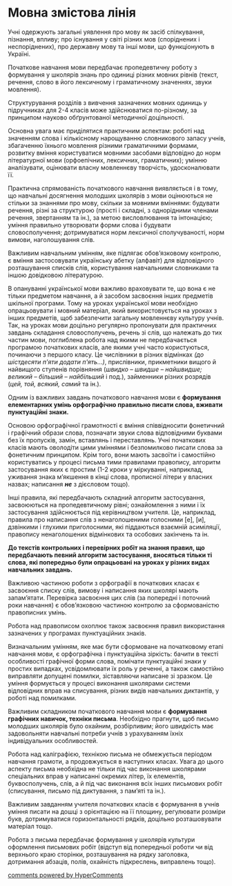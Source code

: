 <div id="hypercomments_widget" class="js-hypercomments-widget invisible"></div>

Мовна змістова лінія
=============================================
<p>Учні одержують загальні уявлення про мову як засіб спілкування, пізнання, впливу; про існування у світі різних мов (споріднених і неспоріднених), про державну мову та інші мови, що функціонують в Україні.</p>
<p>Початкове навчання мови передбачає пропедевтичну роботу з формування у школярів знань про одиниці різних мовних рівнів (текст, речення, слово в його лексичному і граматичному значеннях, звуки мовлення).</p>
<p>Структурування  розділів з вивчення зазначених мовних одиниць у підручниках для 2-4 класів може здійснюватися по-різному, за принципом науково обґрунтованої методичної доцільності. </p>
<p>Основна увага має приділятися практичним аспектам: роботі над значенням слова і кількісному нарощуванню словникового запасу учнів, збагаченню їхнього мовлення різними граматичними формами, розвитку вміння користуватися мовними засобами відповідно до норм літературної мови (орфоепічних, лексичних, граматичних); умінню аналізувати, оцінювати власну мовленнєву творчість, удосконалювати її.</p>
<p>Практична спрямованість початкового навчання виявляється і в тому, що навчальні досягнення молодших школярів з мови оцінюються не стільки за знаннями про мову, скільки за мовними вміннями: будувати речення, різні за структурою (прості і складні, з однорідними членами речення, звертанням та ін.), за метою висловлювання та інтонацією; уміння правильно утворювати форми слова і будувати словосполучення; дотримуватися норм лексичної сполучуваності, норм вимови, наголошування слів.</p>
<p>Важливим навчальним умінням, яке підлягає обов’язковому контролю, є вміння застосовувати українську абетку (алфавіт) для відповідного розташування списків слів, користування навчальними словниками та іншою довідковою літературою.</p>
<p>В опануванні української мови важливо враховувати те, що вона є не тільки предметом навчання, а й засобом засвоєння інших предметів шкільної програми. Тому на уроках української мови необхідно опрацьовувати і мовний матеріал, який використовується на уроках з інших предметів, щоб забезпечити загальну мовленнєву культуру учнів. Так, на уроках мови доцільно регулярно пропонувати для практичних завдань складання словосполучень, речень зі слів, що належать до тих частин мови, поглиблена робота над якими не передбачається програмою початкових класів, але якими учні часто користуються, починаючи з першого класу. Це числівники в різних відмінках <i>(до шістдесяти п'яти додати п'ять...)</i>, прислівники, прикметники вищого й найвищого ступенів порівняння (<i>швидко – швидше – найшвидше; великий – більший – найбільший</i> і под.), займенники різних розрядів (<i>цей, той, всякий, самий</i> та ін.).</p>
<p>Одним із важливих завдань початкового навчання мови є <b>формування елементарних умінь орфографічно правильно писати слова, вживати пунктуаційні знаки.</b></p>
<p>Основою орфографічної грамотності є вміння співвідносити фонетичний і графічний образи слова, позначати звуки слова відповідними буквами без їх пропусків, замін, вставлянь і переставлянь. Учні початкових класів мають оволодіти цими уміннями і безпомилково писати слова за фонетичним принципом. Крім того, вони мають засвоїти і самостійно користуватись у процесі письма тими правилами правопису, алгоритм застосування яких є простим (1-2 кроки у міркуванні, наприклад, уживання знака м’якшення в кінці слова, прописної літери у власних назвах; написання <b><i>не</i></b> з дієсловом тощо).</p>
<p>Інші правила, які передбачають складний алгоритм застосування, засвоюються на пропедевтичному рівні; ознайомлення з ними і їх застосування здійснюється під керівництвом учителя. Це, наприклад, правила про написання слів з ненаголошеними голосними [е], [и], дзвінкими і глухими приголосними, які піддаються взаємній асиміляції, правопису ненаголошених відмінкових та особових закінчень та ін.</p>
<p><b>До текстів контрольних і перевірних робіт на знання правил, що передбачають певний алгоритм застосування, вносяться тільки ті слова, які попередньо були опрацьовані на уроках у різних видах навчальних завдань.</b></p>
<p>Важливою частиною роботи з орфографії в початкових класах є засвоєння списку слів, вимову і написання яких школярі мають запам’ятати. Перевірка засвоєння цих слів (за попередні і поточний роки навчання) є обов’язковою частиною контролю за сформованістю правописних умінь.</p>
<p>Робота над правописом охоплює також засвоєння правил використання зазначених у програмах пунктуаційних знаків.</p>
<p>Визначальним умінням, яке має бути сформоване на початковому етапі навчання мови, є орфографічна і пунктуаційна зіркість: бачити в тексті особливості графічної форми слова, помічати пунктуаційні знаки у простих випадках, усвідомлювати їх роль у реченні, а також самостійно виправляти допущені помилки, зіставляючи написане зі зразком. Це уміння формується у процесі виконання школярами системи відповідних вправ на списування, різних видів навчальних диктантів, у роботі над помилками.</p>
<p>Важливим складником початкового навчання мови є <b>формування графічних навичок, техніки письма</b>. Необхідно прагнути, щоб письмо молодших школярів було охайним, розбірливим; його швидкість має задовольняти навчальні потреби учнів з урахуванням їхніх індивідуальних особливостей.</p>
<p>Робота над каліграфією, технікою письма не обмежується періодом навчання грамоти, а продовжується в наступних класах. Увага до цього аспекту письма необхідна не тільки під час виконання школярами спеціальних вправ у написанні окремих літер, їх елементів, буквосполучень, слів, а й під час виконання всіх інших письмових робіт (списування, письмо під диктування, з пам’яті та ін.).</p>
<p>Важливим завданням учителя початкових класів є формування в учнів уміння писати на дошці з орієнтацією на її площину, регулювати розміри букв, дотримуватися горизонтальності рядків, доцільно розташовувати матеріал тощо.</p>
<p>Робота з письма передбачає формування у школярів культури оформлення письмових робіт (відступ від попередньої роботи чи від верхнього краю сторінки, розташування на рядку заголовка, дотримання абзаців, полів, охайність підкреслень, виправлень тощо).</p>

<div class="js-hypercomments-container">
<a href="http://hypercomments.com" class="hc-link" title="comments widget">comments powered by HyperComments</a>
</div>